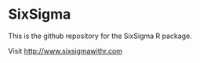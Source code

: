 SixSigma
========
This is the github repository for the SixSigma R package.

Visit http://www.sixsigmawithr.com
